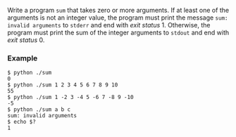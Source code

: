 Write a program `sum` that takes zero or more arguments. If at least one of the arguments is not an integer value, the program must print the message `sum: invalid arguments` to `stderr` and end with *exit status* 1. Otherwise, the program must print the sum of the integer arguments to `stdout` and end with *exit status* 0.

### Example

```console?lang=bash&prompt=$
$ python ./sum
0
$ python ./sum 1 2 3 4 5 6 7 8 9 10
55
$ python ./sum 1 -2 3 -4 5 -6 7 -8 9 -10
-5
$ python ./sum a b c
sum: invalid arguments
$ echo $?
1
```
